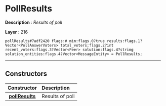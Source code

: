 # PollResults

**Description** : *Results of poll*

**Layer** : 216

```tl
pollResults#7adf2420 flags:# min:flags.0?true results:flags.1?Vector<PollAnswerVoters> total_voters:flags.2?int recent_voters:flags.3?Vector<Peer> solution:flags.4?string solution_entities:flags.4?Vector<MessageEntity> = PollResults;
```

---

## Constructors

| Constructor | Description |
| :---: | :--- |
| [**pollResults**](constructor/pollResults) | Results of poll |